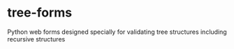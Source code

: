 # tree-forms
Python web forms designed specially for validating tree structures including recursive structures  

